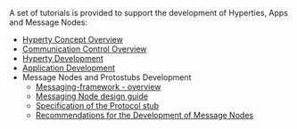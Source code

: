 A set of tutorials is provided to support the development of Hyperties, Apps and Message Nodes:

* [Hyperty Concept Overview](https://github.com/reTHINK-project/specs/blob/master/tutorials/hyperty.md)
* [Communication Control Overview](https://github.com/reTHINK-project/specs/blob/master/tutorials/comm-setup.md)
* [Hyperty Development](https://github.com/reTHINK-project/specs/blob/master/tutorials/development-of-hyperties.md)
* [Application Development](https://github.com/reTHINK-project/specs/blob/master/tutorials/development-of-apps.md)
* Message Nodes and Protostubs Development
  * [Messaging-framework - overview](https://github.com/reTHINK-project/specs/blob/master/messaging-framework/readme.md)
  * [Messaging Node design guide](https://github.com/reTHINK-project/specs/blob/master/messaging-framework/msg-node-design.md)
  * [Specification of the Protocol stub](https://github.com/reTHINK-project/specs/blob/master/messaging-framework/stub-specification.md)
  * [Recommendations for the Development of Message Nodes](https://github.com/reTHINK-project/specs/blob/master/tutorials/msg-node-development-recommendations.md)
